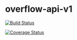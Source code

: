 # overflow-api-v1

[![Build Status](https://travis-ci.org/julietezekwe/overflow-api-v1.svg?branch=develop)](https://travis-ci.org/julietezekwe/overflow-api-v1)

[![Coverage Status](https://coveralls.io/repos/github/julietezekwe/overflow-api-v1/badge.svg)](https://coveralls.io/github/julietezekwe/overflow-api-v1) 